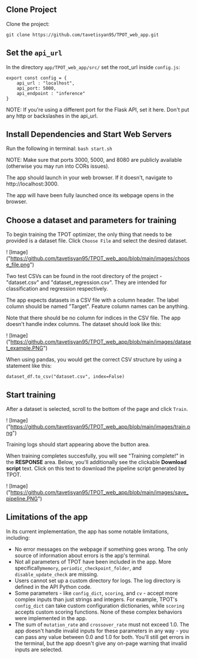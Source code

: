 ## Clone Project

Clone the project:

`git clone https://github.com/tavetisyan95/TPOT_web_app.git`


## Set the `api_url`

In the directory `app/TPOT_web_app/src/` set the root_url inside `config.js`:

```
export const config = {
    api_url : "localhost",
    api_port: 5000,
    api_endpoint : "inference"
}
```

NOTE: If you're using a different port for the Flask API, set it here. Don't put any http or backslashes in the api_url.


## Install Dependencies and Start Web Servers

Run the following in terminal:
`bash start.sh`

NOTE: Make sure that ports 3000, 5000, and 8080 are publicly available (otherwise you may run into CORs issues).

The app should launch in your web browser. If it doesn't, navigate to http://localhost:3000.

The app will have been fully launched once its webpage opens in the browser.


## Choose a dataset and parameters for training

To begin training the TPOT optimizer, the only thing that needs to be provided is a dataset file. Click `Choose File` and select the desired dataset.

! [Image] ("https://github.com/tavetisyan95/TPOT_web_app/blob/main/images/choose_file.png")

Two test CSVs can be found in the root directory of the project - "dataset.csv" and "dataset_regression.csv". They are intended for classification and regression respectively.

The app expects datasets in a CSV file with a column header. The label column should be named "Target". Feature column names can be anything.

Note that there should be no column for indices in the CSV file. The app doesn't handle index columns. The dataset should look like this:

! [Image] ("https://github.com/tavetisyan95/TPOT_web_app/blob/main/images/dataset_example.PNG")

When using pandas, you would get the correct CSV structure by using a statement like this:

`dataset_df.to_csv("dataset.csv", index=False)`


## Start training

After a dataset is selected, scroll to the bottom of the page and click `Train`. 

! [Image] ("https://github.com/tavetisyan95/TPOT_web_app/blob/main/images/train.png")

Training logs should start appearing above the button area.

When training completes succesfully, you will see "Training complete!" in the **RESPONSE** area. Below, you'll additionally see the clickable **Download script** text. Click on this text to download the pipeline script generated by TPOT.

! [Image] ("https://github.com/tavetisyan95/TPOT_web_app/blob/main/images/save_pipeline.PNG")


## Limitations of the app

In its current implementation, the app has some notable limitations, including:

- No error messages on the webpage if something goes wrong. The only source of information about errors is the app's terminal.
- Not all parameters of TPOT have been included in the app. More specifically`memory`, `periodic_checkpoint_folder`, and `disable_update_check` are missing.
- Users cannot set up a custom directory for logs. The log directory is defined in the API Python code.
- Some parameters - like `config_dict`, `scoring`, and `cv` - accept more complex inputs than just strings and integers. For example, TPOT's `config_dict` can take custom configuration dictionaries, while `scoring` accepts custom scoring functions. None of these complex behaviors were implemented in the app.
- The sum of `mutation_rate` and `crossover_rate` must not exceed 1.0. The app doesn't handle invalid inputs for these parameters in any way - you can pass any value between 0.0 and 1.0 for both. You'll still get errors in the terminal, but the app doesn't give any on-page warning that invalid inputs are selected.